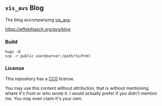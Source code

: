 ## `vis_avs` Blog

The blog accompanying [vis_avs](github.com/grandchild/vis_avs).

https://effekthasch.org/avs/blog

### Build

```shell
hugo -D
scp -r public user@server:/path/to/html
```

### License

This repository has a [CC0](https://creativecommons.org/publicdomain/zero/1.0/) license.

You may use this content without attribution, that is without mentioning where it's from
or who wrote it. I would actually prefer if you didn't mention me. You may even claim
it's your own.

